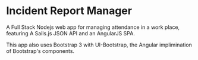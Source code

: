 Incident Report Manager
===

A Full Stack Nodejs web app for managing attendance in a work place, featuring A Sails.js JSON API and an AngularJS SPA. 

This app also uses Bootstrap 3 with UI-Bootstrap, the Angular implimination of Bootstrap's components. 
